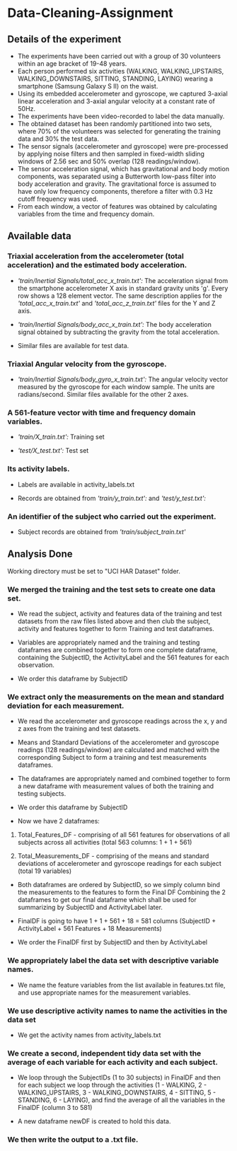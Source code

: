 # Data-Cleaning-Assignment
## Details of the experiment
* The experiments have been carried out with a group of 30 volunteers within an age bracket of 19-48 years. 
* Each person performed six activities (WALKING, WALKING_UPSTAIRS, WALKING_DOWNSTAIRS, SITTING, STANDING, LAYING) wearing a smartphone (Samsung Galaxy S II) on the waist. 
* Using its embedded accelerometer and gyroscope, we captured 3-axial linear acceleration and 3-axial angular velocity at a constant rate of 50Hz. 
* The experiments have been video-recorded to label the data manually. 
* The obtained dataset has been randomly partitioned into two sets, where 70% of the volunteers was selected for generating the training data and 30% the test data. 
* The sensor signals (accelerometer and gyroscope) were pre-processed by applying noise filters and then sampled in fixed-width sliding windows of 2.56 sec and 50% overlap (128 readings/window). 
* The sensor acceleration signal, which has gravitational and body motion components, was separated using a Butterworth low-pass filter into body acceleration and gravity. The gravitational force is assumed to have only low frequency components, therefore a filter with 0.3 Hz cutoff frequency was used. 
* From each window, a vector of features was obtained by calculating variables from the time and frequency domain. 

## Available data

### Triaxial acceleration from the accelerometer (total acceleration) and the estimated body acceleration.
* *'train/Inertial Signals/total_acc_x_train.txt':* The acceleration signal from the smartphone accelerometer X axis in standard gravity units 'g'. Every row shows a 128 element vector. The same description applies for the *'total_acc_x_train.txt'* and *'total_acc_z_train.txt'* files for the Y and Z axis.

* *'train/Inertial Signals/body_acc_x_train.txt':* The body acceleration signal obtained by subtracting the gravity from the total acceleration.

* Similar files are available for test data.

### Triaxial Angular velocity from the gyroscope. 

* *'train/Inertial Signals/body_gyro_x_train.txt':* The angular velocity vector measured by the gyroscope for each window sample. The units are radians/second. Similar files available for the other 2 axes.

### A 561-feature vector with time and frequency domain variables. 

* *'train/X_train.txt':* Training set

* *'test/X_test.txt':* Test set

### Its activity labels. 
* Labels are available in activity_labels.txt

* Records are obtained from *'train/y_train.txt':* and *'test/y_test.txt':* 

### An identifier of the subject who carried out the experiment.

* Subject records are obtained from *'train/subject_train.txt'*

## Analysis Done
Working directory must be set to "UCI HAR Dataset" folder.

### We merged the training and the test sets to create one data set.
* We read the subject, activity and features data of the training and test datasets from the raw files listed above and then club the subject, activity and features together to form Training and test dataframes.

* Variables are appropriately named and the training and testing dataframes are combined together to form one complete dataframe, containing the SubjectID, the ActivityLabel and the 561 features for each observation.

* We order this dataframe by SubjectID

### We extract only the measurements on the mean and standard deviation for each measurement.
* We read the accelerometer and gyroscope readings across the x, y and z axes from the training and test datasets. 

* Means and Standard Deviations of the accelerometer	and gyroscope readings (128 readings/window) are calculated and matched with the corresponding Subject to form a training and test measurements dataframes.

* The dataframes are appropriately named and combined together to form a new dataframe with measurement values of both the training and testing subjects.

* We order this dataframe by SubjectID

* Now we have 2 dataframes:

1. Total_Features_DF - comprising of all 561 features for observations of all subjects across all activities (total 563 columns: 1 + 1 + 561)

2. Total_Measurements_DF - comprising of the means and standard deviations of accelerometer and gyroscope readings for each subject (total 19 variables)

* Both dataframes are ordered by SubjectID, so we simply column bind the measurements to the features to form the Final DF
Combining the 2 dataframes to get our final dataframe which shall be used for summarizing by SubjectID and ActivityLabel later.

* FinalDF is going to have 1 + 1 + 561 + 18 = 581 columns (SubjectID + ActivityLabel + 561 Features + 18 Measurements)

* We order the FinalDF first by SubjectID and then by ActivityLabel


### We appropriately label the data set with descriptive variable names.
* We name the feature variables from the list available in features.txt file, and use appropriate names for the measurement variables.

### We use descriptive activity names to name the activities in the data set
* We get the activity names from activity_labels.txt

### We create a second, independent tidy data set with the average of each variable for each activity and each subject.
* We loop through the SubjectIDs (1 to 30 subjects) in FinalDF and then for each subject we loop through the activities (1 - WALKING, 2 - WALKING_UPSTAIRS, 3 - WALKING_DOWNSTAIRS, 4 - SITTING, 5 - STANDING, 6 - LAYING), and find the average of all the variables in the FinalDF (column 3 to 581)

* A new dataframe newDF is created to hold this data.

### We then write the output to a .txt file.











